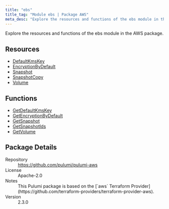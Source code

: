 ```yaml
---
title: "ebs"
title_tag: "Module ebs | Package AWS"
meta_desc: "Explore the resources and functions of the ebs module in the AWS package."
---
```


<!-- WARNING: this file was generated by Pulumi Docs Generator. -->
<!-- Do not edit by hand unless you're certain you know what you are doing! -->

Explore the resources and functions of the ebs module in the AWS package.

<h2 id="resources">Resources</h2>
<ul class="api">
    <li><a href="defaultkmskey" title="DefaultKmsKey"><span class="symbol resource"></span>DefaultKmsKey</a></li>
    <li><a href="encryptionbydefault" title="EncryptionByDefault"><span class="symbol resource"></span>EncryptionByDefault</a></li>
    <li><a href="snapshot" title="Snapshot"><span class="symbol resource"></span>Snapshot</a></li>
    <li><a href="snapshotcopy" title="SnapshotCopy"><span class="symbol resource"></span>SnapshotCopy</a></li>
    <li><a href="volume" title="Volume"><span class="symbol resource"></span>Volume</a></li>
</ul>

<h2 id="functions">Functions</h2>
<ul class="api">
    <li><a href="getdefaultkmskey" title="GetDefaultKmsKey"><span class="symbol function"></span>GetDefaultKmsKey</a></li>
    <li><a href="getencryptionbydefault" title="GetEncryptionByDefault"><span class="symbol function"></span>GetEncryptionByDefault</a></li>
    <li><a href="getsnapshot" title="GetSnapshot"><span class="symbol function"></span>GetSnapshot</a></li>
    <li><a href="getsnapshotids" title="GetSnapshotIds"><span class="symbol function"></span>GetSnapshotIds</a></li>
    <li><a href="getvolume" title="GetVolume"><span class="symbol function"></span>GetVolume</a></li>
</ul>

<h2 id="package-details">Package Details</h2>
<dl class="package-details">
	<dt>Repository</dt>
	<dd><a href="https://github.com/pulumi/pulumi-aws">https://github.com/pulumi/pulumi-aws</a></dd>
	<dt>License</dt>
	<dd>Apache-2.0</dd>
	<dt>Notes</dt>
	<dd>This Pulumi package is based on the [`aws` Terraform Provider](https://github.com/terraform-providers/terraform-provider-aws).</dd>
	<dt>Version</dt>
	<dd>2.3.0</dd>
</dl>

